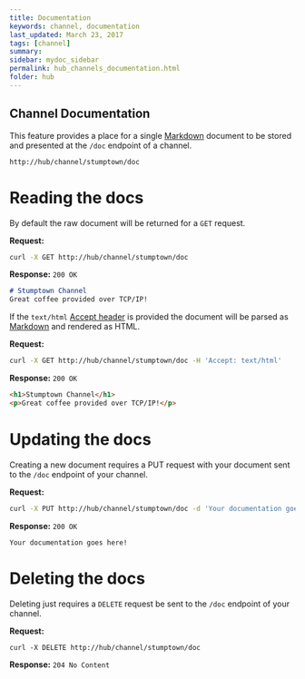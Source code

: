 ```yaml
---
title: Documentation
keywords: channel, documentation
last_updated: March 23, 2017
tags: [channel]
summary: 
sidebar: mydoc_sidebar
permalink: hub_channels_documentation.html
folder: hub
---
```


## Channel Documentation

This feature provides a place for a single [Markdown][1] document to be stored and presented at the ```/doc``` endpoint of a channel.

    http://hub/channel/stumptown/doc


# Reading the docs

By default the raw document will be returned for a ```GET``` request.

**Request:**

```bash
curl -X GET http://hub/channel/stumptown/doc
```

**Response:** ```200 OK```

```markdown
# Stumptown Channel
Great coffee provided over TCP/IP!
```

If the ```text/html``` [Accept header][2] is provided the document will be parsed as [Markdown][1] and rendered as HTML.

**Request:**

```bash
curl -X GET http://hub/channel/stumptown/doc -H 'Accept: text/html'
```

**Response:** ```200 OK```

```html
<h1>Stumptown Channel</h1>
<p>Great coffee provided over TCP/IP!</p>
```

# Updating the docs

Creating a new document requires a PUT request with your document sent to the ```/doc``` endpoint of your channel. 

**Request:**

```bash
curl -X PUT http://hub/channel/stumptown/doc -d 'Your documentation goes here!'
```

**Response:** ```200 OK```

```
Your documentation goes here!
```


# Deleting the docs

Deleting just requires a ```DELETE``` request be sent to the ```/doc``` endpoint of your channel.

**Request:**

    curl -X DELETE http://hub/channel/stumptown/doc

**Response:** ```204 No Content```


[1]: https://daringfireball.net/projects/markdown/syntax
[2]: https://developer.mozilla.org/en-US/docs/Web/HTTP/Headers/Accept
